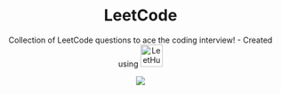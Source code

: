 <h1 align="center">LeetCode</h1>
<p align="center">
  Collection of LeetCode questions to ace the coding interview! - Created using
  <a href="https://github.com/QasimWani/LeetHub">
    <img src="https://lh3.googleusercontent.com/12HJgADv9EiBjtG_bI-az1VAse9x3IOcpmJTHTZyD2BL-ZVc8D3hT-8hT2mhuElMoKW8Kpo20iw4nYwR1FsEh_rlkDg=w128-h128-e365-rj-sc0x00ffffff" alt="LeetHub" width="40" height="40" />
  </a>
</p>


<p align="center"> <a href="https://leetcode.com/Jahswaygo/" target="blank"><img align="center" src="https://leetcard.jacoblin.cool/Jahswaygo?theme=dark&font=Monda&ext=activity" /></a>
<p align="center">
<!-- Created using [LeetCode Stats Card](https://github.com/JacobLinCool/LeetCode-Stats-Card) -->
</p>

